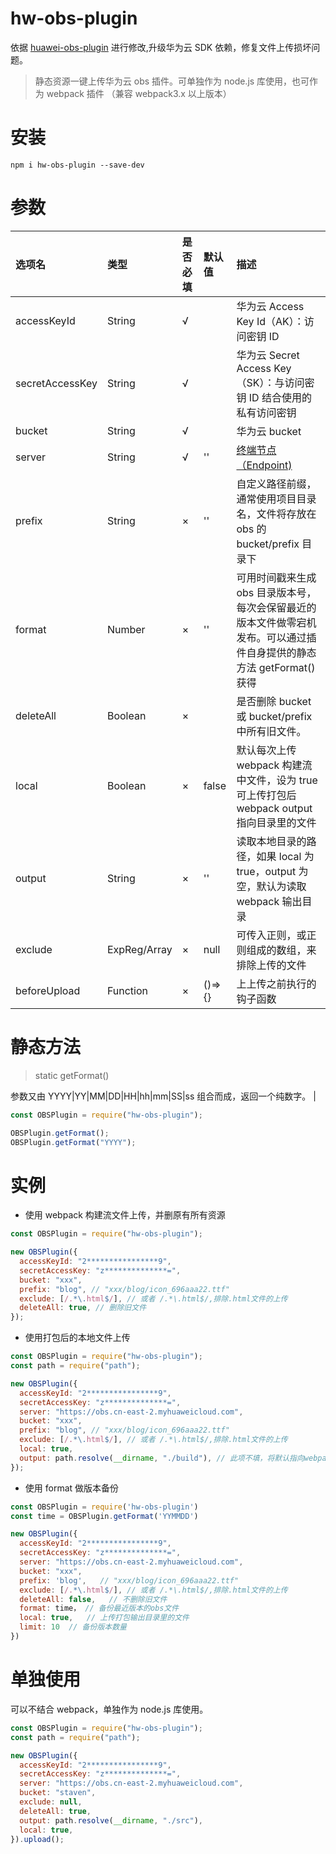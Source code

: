 # hw-obs-plugin

依据 [huawei-obs-plugin](https://github.com/staven630/huawei-obs-plugin) 进行修改,升级华为云 SDK 依赖，修复文件上传损坏问题。

> 静态资源一键上传华为云 obs 插件。可单独作为 node.js 库使用，也可作为 webpack 插件 （兼容 webpack3.x 以上版本）

# 安装

```
npm i hw-obs-plugin --save-dev
```

# 参数

| 选项名          | 类型                 | 是否必填 | 默认值 | 描述                                                                                                                  |
| :-------------- | :------------------- | :------- | :----- | :-------------------------------------------------------------------------------------------------------------------- |
| accessKeyId     | String               | √        |        | 华为云 Access Key Id（AK）：访问密钥 ID                                                                               |
| secretAccessKey | String               | √        |        | 华为云 Secret Access Key（SK）：与访问密钥 ID 结合使用的私有访问密钥                                                  |
| bucket          | String               | √        |        | 华为云 bucket                                                                                                         |
| server          | String               | √        | ''     | [终端节点（Endpoint)](https://developer.huaweicloud.com/endpoint?OBS)                                                 |
| prefix          | String               | ×        | ''     | 自定义路径前缀，通常使用项目目录名，文件将存放在 obs 的 bucket/prefix 目录下                                          |
| format          | Number               | ×        | ''     | 可用时间戳来生成 obs 目录版本号，每次会保留最近的版本文件做零宕机发布。可以通过插件自身提供的静态方法 getFormat()获得 |
| deleteAll       | Boolean              | ×        |        | 是否删除 bucket 或 bucket/prefix 中所有旧文件。                                                                       |
| local           | Boolean              | ×        | false  | 默认每次上传 webpack 构建流中文件，设为 true 可上传打包后 webpack output 指向目录里的文件                             |
| output          | String               | ×        | ''     | 读取本地目录的路径，如果 local 为 true，output 为空，默认为读取 webpack 输出目录                                      |
| exclude         | ExpReg/Array<ExpReg> | ×        | null   | 可传入正则，或正则组成的数组，来排除上传的文件                                                                        |
| beforeUpload    | Function             | ×        | ()=>{} | 上上传之前执行的钩子函数                                                                                              |

# 静态方法

> static getFormat()

参数又由 YYYY|YY|MM|DD|HH|hh|mm|SS|ss 组合而成，返回一个纯数字。
|

```javascript
const OBSPlugin = require("hw-obs-plugin");

OBSPlugin.getFormat();
OBSPlugin.getFormat("YYYY");
```

# 实例

- 使用 webpack 构建流文件上传，并删原有所有资源

```javascript
const OBSPlugin = require("hw-obs-plugin");

new OBSPlugin({
  accessKeyId: "2****************9",
  secretAccessKey: "z**************=",
  bucket: "xxx",
  prefix: "blog", // "xxx/blog/icon_696aaa22.ttf"
  exclude: [/.*\.html$/], // 或者 /.*\.html$/,排除.html文件的上传
  deleteAll: true, // 删除旧文件
});
```

- 使用打包后的本地文件上传

```javascript
const OBSPlugin = require("hw-obs-plugin");
const path = require("path");

new OBSPlugin({
  accessKeyId: "2****************9",
  secretAccessKey: "z**************=",
  server: "https://obs.cn-east-2.myhuaweicloud.com",
  bucket: "xxx",
  prefix: "blog", // "xxx/blog/icon_696aaa22.ttf"
  exclude: [/.*\.html$/], // 或者 /.*\.html$/,排除.html文件的上传
  local: true,
  output: path.resolve(__dirname, "./build"), // 此项不填，将默认指向webpack/vue-cli等工具输出目录
});
```

- 使用 format 做版本备份

```javascript
const OBSPlugin = require('hw-obs-plugin')
const time = OBSPlugin.getFormat('YYMMDD')

new OBSPlugin({
  accessKeyId: "2****************9",
  secretAccessKey: "z**************=",
  server: "https://obs.cn-east-2.myhuaweicloud.com",
  bucket: "xxx",
  prefix: 'blog',   // "xxx/blog/icon_696aaa22.ttf"
  exclude: [/.*\.html$/], // 或者 /.*\.html$/,排除.html文件的上传
  deleteAll: false,	  // 不删除旧文件
  format: time， // 备份最近版本的obs文件
  local: true,   // 上传打包输出目录里的文件
  limit: 10  // 备份版本数量
})
```

# 单独使用

可以不结合 webpack，单独作为 node.js 库使用。

```javascript
const OBSPlugin = require("hw-obs-plugin");
const path = require("path");

new OBSPlugin({
  accessKeyId: "2****************9",
  secretAccessKey: "z**************=",
  server: "https://obs.cn-east-2.myhuaweicloud.com",
  bucket: "staven",
  exclude: null,
  deleteAll: true,
  output: path.resolve(__dirname, "./src"),
  local: true,
}).upload();
```
